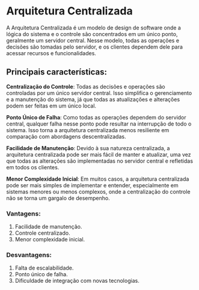 # Arquitetura Centralizada

A Arquitetura Centralizada é um modelo de design de software onde a lógica do sistema e o controle são concentrados em um único ponto, geralmente um servidor central. Nesse modelo, todas as operações e decisões são tomadas pelo servidor, e os clientes dependem dele para acessar recursos e funcionalidades.

## Principais características:

**Centralização do Controle**: Todas as decisões e operações são controladas por um único servidor central. Isso simplifica o gerenciamento e a manutenção do sistema, já que todas as atualizações e alterações podem ser feitas em um único local.

**Ponto Único de Falha**: Como todas as operações dependem do servidor central, qualquer falha nesse ponto pode resultar na interrupção de todo o sistema. Isso torna a arquitetura centralizada menos resiliente em comparação com abordagens descentralizadas.

**Facilidade de Manutenção**: Devido à sua natureza centralizada, a arquitetura centralizada pode ser mais fácil de manter e atualizar, uma vez que todas as alterações são implementadas no servidor central e refletidas em todos os clientes.

**Menor Complexidade Inicial**: Em muitos casos, a arquitetura centralizada pode ser mais simples de implementar e entender, especialmente em sistemas menores ou menos complexos, onde a centralização do controle não se torna um gargalo de desempenho.


### Vantagens:

1. Facilidade de manutenção.
2. Controle centralizado.
3. Menor complexidade inicial.

### Desvantagens:

1. Falta de escalabilidade.
2. Ponto único de falha.
3. Dificuldade de integração com novas tecnologias.


